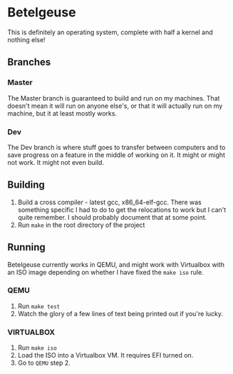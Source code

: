 # Betelgeuse
This is definitely an operating system, complete with half a kernel and nothing else!

## Branches
### Master
The Master branch is guaranteed to build and run on my machines. That doesn't mean it will run on anyone else's, or that it will actually run on my machine, but it at least mostly works.

### Dev
The Dev branch is where stuff goes to transfer between computers and to save progress on a feature in the middle of working on it. It might or might not work. It might not even build.

## Building
1. Build a cross compiler - latest gcc, x86_64-elf-gcc. There was something specific I had to do to get the relocations to work but I can't quite remember. I should probably document that at some point.
2. Run `make` in the root directory of the project

## Running
Betelgeuse currently works in QEMU, and might work with Virtualbox with an ISO image depending on whether I have fixed the `make iso` rule.
### QEMU
1. Run `make test`
2. Watch the glory of a few lines of text being printed out if you're lucky.
### VIRTUALBOX
1. Run `make iso`
2. Load the ISO into a Virtualbox VM. It requires EFI turned on.
3. Go to `QEMU` step 2.
